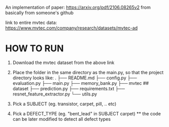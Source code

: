 An implementation of paper:
https://arxiv.org/pdf/2106.08265v2
from basically from someone's github

link to entire mvtec data:
https://www.mvtec.com/company/research/datasets/mvtec-ad

# HOW TO RUN

1. Download the mvtec dataset from the above link
2. Place the folder in the same directory as the main.py, so that the project directory looks like:
   .
   ├── README.md
   ├── config.py
   ├── evaluation.py
   ├── main.py
   ├── memory_bank.py
   ├── mvtec ## dataset
   ├── prediction.py
   ├── requirements.txt
   ├── resnet_feature_extractor.py
   └── utils.py

3. Pick a SUBJECT (eg. transistor, carpet, pill, .. etc)
4. Pick a DEFECT_TYPE (eg. "bent_lead" in SUBJECT carpet)
   \*\* the code can be later modified to detect all defect types
